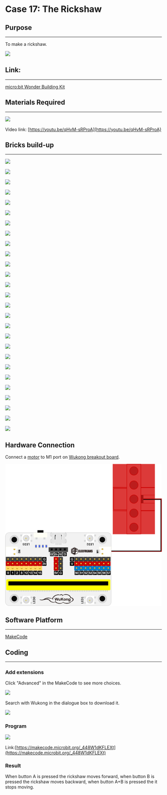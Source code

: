 # Case 17: The Rickshaw

## Purpose
---
To make a rickshaw.
 
![](./images/case-17-01.png)

## Link: 
---
[micro:bit Wonder Building Kit](https://www.elecfreaks.com/micro-bit-wonder-building-kit-without-micro-bit-board.html)

## Materials Required
---
![](./images/case-17-02.png)

Video link:
[https://youtu.be/qHvM-sRProA](https://youtu.be/qHvM-sRProA)

## Bricks build-up
---


![](./images/step-case-17-01.png)

![](./images/step-case-17-02.png)

![](./images/step-case-17-03.png)

![](./images/step-case-17-04.png)

![](./images/step-case-17-05.png)

![](./images/step-case-17-06.png)

![](./images/step-case-17-07.png)

![](./images/step-case-17-08.png)

![](./images/step-case-17-09.png)

![](./images/step-case-17-10.png)

![](./images/step-case-17-11.png)

![](./images/step-case-17-12.png)

![](./images/step-case-17-13.png)

![](./images/step-case-17-14.png)

![](./images/step-case-17-15.png)

![](./images/step-case-17-16.png)

![](./images/step-case-17-17.png)

![](./images/step-case-17-18.png)

![](./images/step-case-17-19.png)

![](./images/step-case-17-20.png)

![](./images/step-case-17-21.png)

![](./images/step-case-17-22.png)

![](./images/step-case-17-23.png)

![](./images/step-case-17-24.png)

![](./images/step-case-17-25.png)

![](./images/step-case-17-26.png)

![](./images/step-case-17-27.png)

## Hardware Connection

Connect a [motor](https://www.elecfreaks.com/geekservo-motor-2kg-compatible-with-lego.html) to M1 port on [Wukong breakout board](https://www.elecfreaks.com/wukong-board-with-lego-holder-for-micro-bit.html).

![](./images/Wonder-Building-Kit-case-17-06.png)

## Software Platform
---
[MakeCode](https://makecode.microbit.org/)

## Coding
---
### Add extensions
Click "Advanced" in the MakeCode to see more choices.
 
![](./images/case-01-03.png)

Search with Wukong in the dialogue box to download it. 

![](./images/case-01-04.png)





### Program
 
![](./images/case-17-05.png)


Link:[https://makecode.microbit.org/_448W1dKFLEXt](https://makecode.microbit.org/_448W1dKFLEXt)

### Result

When button A is pressed the rickshaw moves forward, when button B is pressed the rickshaw moves backward, when button A+B is pressed the it stops moving.
